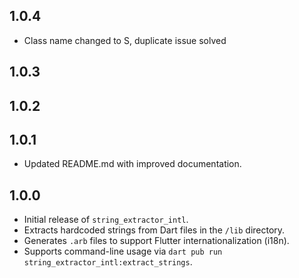 ## 1.0.4
- Class name changed to S, duplicate issue solved
## 1.0.3
## 1.0.2
## 1.0.1
- Updated README.md with improved documentation.

## 1.0.0

- Initial release of `string_extractor_intl`.
- Extracts hardcoded strings from Dart files in the `/lib` directory.
- Generates `.arb` files to support Flutter internationalization (i18n).
- Supports command-line usage via `dart pub run string_extractor_intl:extract_strings`.
